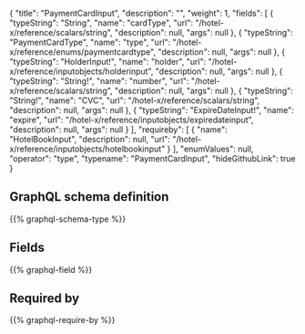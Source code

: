 {
  "title": "PaymentCardInput",
  "description": "",
  "weight": 1,
  "fields": [
    {
      "typeString": "String",
      "name": "cardType",
      "url": "/hotel-x/reference/scalars/string",
      "description": null,
      "args": null
    },
    {
      "typeString": "PaymentCardType",
      "name": "type",
      "url": "/hotel-x/reference/enums/paymentcardtype",
      "description": null,
      "args": null
    },
    {
      "typeString": "HolderInput!",
      "name": "holder",
      "url": "/hotel-x/reference/inputobjects/holderinput",
      "description": null,
      "args": null
    },
    {
      "typeString": "String!",
      "name": "number",
      "url": "/hotel-x/reference/scalars/string",
      "description": null,
      "args": null
    },
    {
      "typeString": "String!",
      "name": "CVC",
      "url": "/hotel-x/reference/scalars/string",
      "description": null,
      "args": null
    },
    {
      "typeString": "ExpireDateInput!",
      "name": "expire",
      "url": "/hotel-x/reference/inputobjects/expiredateinput",
      "description": null,
      "args": null
    }
  ],
  "requireby": [
    {
      "name": "HotelBookInput",
      "description": null,
      "url": "/hotel-x/reference/inputobjects/hotelbookinput"
    }
  ],
  "enumValues": null,
  "operator": "type",
  "typename": "PaymentCardInput",
  "hideGithubLink": true
}
## GraphQL schema definition

{{% graphql-schema-type %}}

## Fields

{{% graphql-field %}}

## Required by

{{% graphql-require-by %}}
